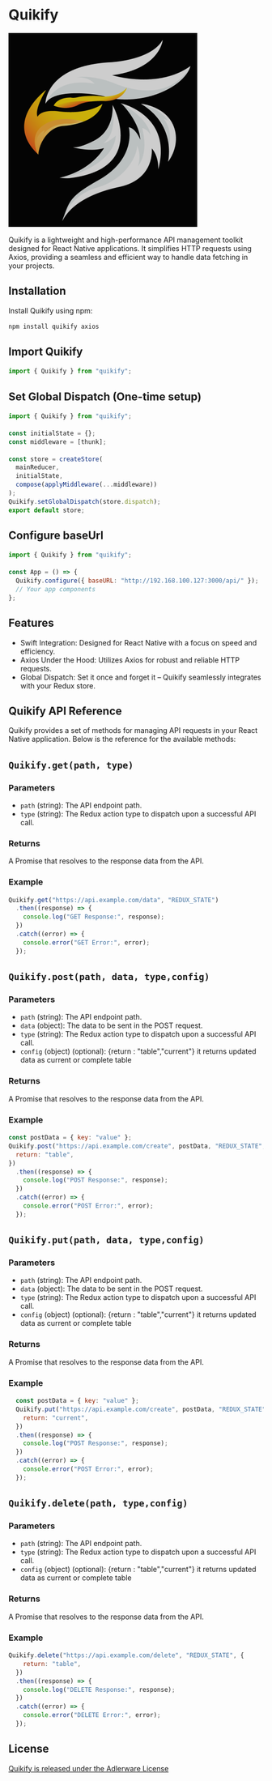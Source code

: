 # Quikify

![Quikify Logo](logo.png)

Quikify is a lightweight and high-performance API management toolkit designed for React Native applications. It simplifies HTTP requests using Axios, providing a seamless and efficient way to handle data fetching in your projects.

## Installation

Install Quikify using npm:

```bash
npm install quikify axios
```

## Import Quikify

```javascript
import { Quikify } from "quikify";
```

## Set Global Dispatch (One-time setup)

```javascript
import { Quikify } from "quikify";

const initialState = {};
const middleware = [thunk];

const store = createStore(
  mainReducer,
  initialState,
  compose(applyMiddleware(...middleware))
);
Quikify.setGlobalDispatch(store.dispatch);
export default store;
```

## Configure baseUrl

```javascript
import { Quikify } from "quikify";

const App = () => {
  Quikify.configure({ baseURL: "http://192.168.100.127:3000/api/" });
  // Your app components
};
```

## Features

- Swift Integration: Designed for React Native with a focus on speed and efficiency.
- Axios Under the Hood: Utilizes Axios for robust and reliable HTTP requests.
- Global Dispatch: Set it once and forget it – Quikify seamlessly integrates with your Redux store.

## Quikify API Reference

Quikify provides a set of methods for managing API requests in your React Native application. Below is the reference for the available methods:

## `Quikify.get(path, type)`

### Parameters

- `path` (string): The API endpoint path.
- `type` (string): The Redux action type to dispatch upon a successful API call.

### Returns

A Promise that resolves to the response data from the API.

### Example

```javascript
Quikify.get("https://api.example.com/data", "REDUX_STATE")
  .then((response) => {
    console.log("GET Response:", response);
  })
  .catch((error) => {
    console.error("GET Error:", error);
  });
```

## `Quikify.post(path, data, type,config)`

### Parameters

- `path` (string): The API endpoint path.
- `data` (object): The data to be sent in the POST request.
- `type` (string): The Redux action type to dispatch upon a successful API call.
- `config` (object) (optional): {return : "table","current"} it returns updated data as current or complete table


### Returns

A Promise that resolves to the response data from the API.

### Example

```javascript
const postData = { key: "value" };
Quikify.post("https://api.example.com/create", postData, "REDUX_STATE", {
  return: "table",
})
  .then((response) => {
    console.log("POST Response:", response);
  })
  .catch((error) => {
    console.error("POST Error:", error);
  });
```

## `Quikify.put(path, data, type,config)`

### Parameters

- `path` (string): The API endpoint path.
- `data` (object): The data to be sent in the POST request.
- `type` (string): The Redux action type to dispatch upon a successful API call.
- `config` (object) (optional): {return : "table","current"} it returns updated data as current or complete table


### Returns

A Promise that resolves to the response data from the API.

### Example

```javascript
  const postData = { key: "value" };
  Quikify.put("https://api.example.com/create", postData, "REDUX_STATE", {
    return: "current",
  })
  .then((response) => {
    console.log("POST Response:", response);
  })
  .catch((error) => {
    console.error("POST Error:", error);
  });
```

## `Quikify.delete(path, type,config)`

### Parameters

- `path` (string): The API endpoint path.
- `type` (string): The Redux action type to dispatch upon a successful API call.
- `config` (object) (optional): {return : "table","current"} it returns updated data as current or complete table

### Returns

A Promise that resolves to the response data from the API.

### Example

```javascript
Quikify.delete("https://api.example.com/delete", "REDUX_STATE", {
    return: "table",
  })
  .then((response) => {
    console.log("DELETE Response:", response);
  })
  .catch((error) => {
    console.error("DELETE Error:", error);
  });
```

## License

[Quikify is released under the Adlerware License](http://adlerware.net/)
